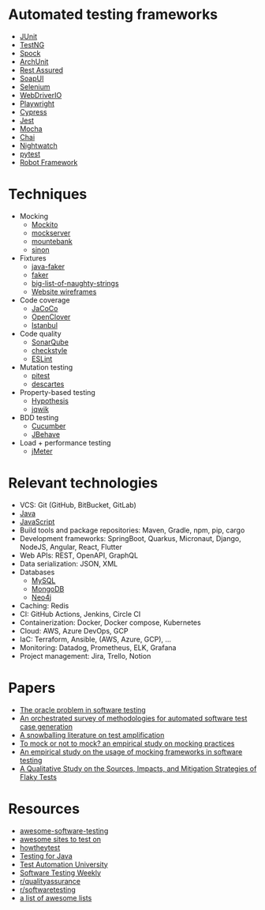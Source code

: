 # Automated testing frameworks
- [JUnit](https://junit.org/junit5/)
- [TestNG](https://testng.org/doc/)
- [Spock](https://spockframework.org/)
- [ArchUnit](https://www.archunit.org/)
- [Rest Assured](https://rest-assured.io/)
- [SoapUI](https://www.soapui.org/)
- [Selenium](https://www.selenium.dev/)
- [WebDriverIO](https://webdriver.io/)
- [Playwright](https://playwright.dev/java/)
- [Cypress](https://www.cypress.io/)
- [Jest](https://jestjs.io/)
- [Mocha](https://mochajs.org/)
- [Chai](https://www.chaijs.com/)
- [Nightwatch](https://nightwatchjs.org/)
- [pytest](https://docs.pytest.org/en/7.2.x/)
- [Robot Framework](https://robotframework.org/)

# Techniques
- Mocking
  - [Mockito](https://site.mockito.org/)
  - [mockserver](https://www.mock-server.com/)
  - [mountebank](http://www.mbtest.org/)
  - [sinon](https://github.com/sinonjs/sinon)
- Fixtures
  - [java-faker](https://github.com/DiUS/java-faker)
  - [faker](https://github.com/faker-ruby/faker)
  - [big-list-of-naughty-strings](https://github.com/minimaxir/big-list-of-naughty-strings)
  - [Website wireframes](https://gomockingbird.com/home)
- Code coverage
  - [JaCoCo](https://www.eclemma.org/jacoco/)
  - [OpenClover](https://openclover.org/)
  - [Istanbul](https://istanbul.js.org/)
- Code quality
  - [SonarQube](https://docs.sonarqube.org/latest/)
  - [checkstyle](https://github.com/checkstyle/checkstyle)
  - [ESLint](https://eslint.org/)
- Mutation testing
  - [pitest](https://pitest.org/)
  - [descartes](https://github.com/STAMP-project/pitest-descartes)
- Property-based testing
  - [Hypothesis](https://hypothesis.works/)
  - [jqwik](https://jqwik.net/)
- BDD testing
  - [Cucumber](https://cucumber.io/)
  - [JBehave](https://jbehave.org/)
- Load + performance testing
  - [jMeter](https://jmeter.apache.org/)

# Relevant technologies
- VCS: Git (GitHub, BitBucket, GitLab)
- [Java](https://dev.java/learn/)
- [JavaScript](https://developer.mozilla.org/en-US/docs/Web/JavaScript)
- Build tools and package repositories: Maven, Gradle, npm, pip, cargo 
- Development frameworks: SpringBoot, Quarkus, Micronaut, Django, NodeJS, Angular, React, Flutter
- Web APIs: REST, OpenAPI, GraphQL
- Data serialization: JSON, XML
- Databases
  - [MySQL](https://www.mysql.com/)
  - [MongoDB](https://www.mongodb.com/)
  - [Neo4j](https://neo4j.com/)
- Caching: Redis
- CI: GitHub Actions, Jenkins, Circle CI
- Containerization: Docker, Docker compose, Kubernetes
- Cloud: AWS, Azure DevOps, GCP
- IaC: Terraform, Ansible, (AWS, Azure, GCP), ...
- Monitoring: Datadog, Prometheus, ELK, Grafana
- Project management: Jira, Trello, Notion

# Papers
- [The oracle problem in software testing](https://ieeexplore.ieee.org/document/6963470)
- [An orchestrated survey of methodologies for automated software test case generation](https://www.sciencedirect.com/science/article/abs/pii/S0164121213000563)
- [A snowballing literature on test amplification](https://www.sciencedirect.com/science/article/abs/pii/S0164121219301736)
- [To mock or not to mock? an empirical study on mocking practices](https://ieeexplore.ieee.org/document/7962389)
- [An empirical study on the usage of mocking frameworks in software testing](https://ieeexplore.ieee.org/document/6958396)
- [A Qualitative Study on the Sources, Impacts, and Mitigation Strategies of Flaky Tests](https://ieeexplore.ieee.org/abstract/document/9787862)

# Resources
- [awesome-software-testing](https://github.com/TheJambo/awesome-testing)
- [awesome sites to test on](https://github.com/BMayhew/awesome-sites-to-test-on)
- [howtheytest](https://github.com/abhivaikar/howtheytest)
- [Testing for Java](https://github.com/akullpp/awesome-java#testing)
- [Test Automation University](https://testautomationu.applitools.com/)
- [Software Testing Weekly](https://softwaretestingweekly.com/issues)
- [r/qualityassurance](https://www.reddit.com/r/QualityAssurance/)
- [r/softwaretesting](https://www.reddit.com/r/softwaretesting/)
- [a list of awesome lists](https://github.com/sindresorhus/awesome)
